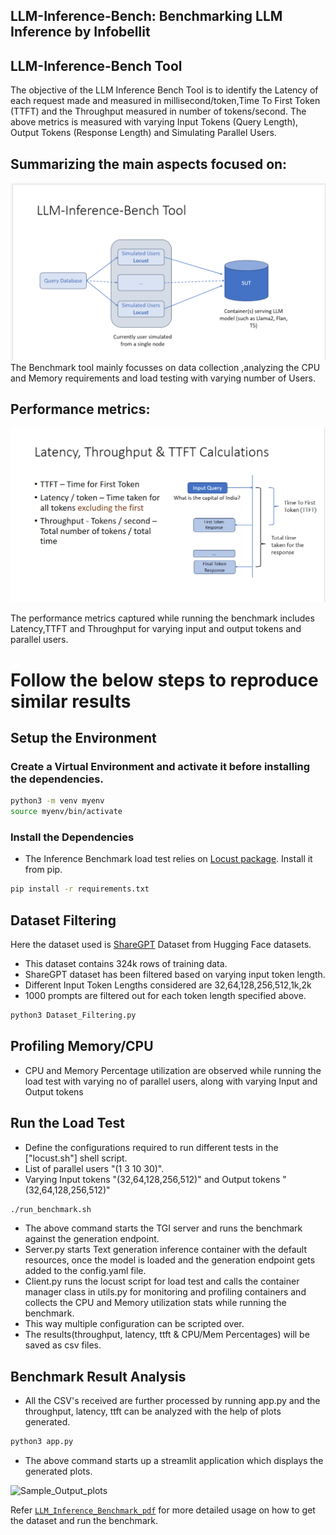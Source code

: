 ## LLM-Inference-Bench: Benchmarking LLM Inference by Infobellit

## LLM-Inference-Bench Tool

 The objective of the LLM Inference Bench Tool is to identify the Latency of each request made and measured in millisecond/token,Time To First Token (TTFT) and the Throughput measured in number of tokens/second. The above metrics is measured with varying Input Tokens (Query Length), Output Tokens (Response Length) and Simulating Parallel Users.

## Summarizing the main aspects focused on:


![Img](Assets/LLM_Inference_Bench_Tool.png)
The Benchmark tool mainly focusses on data collection ,analyzing the CPU and Memory requirements and load testing with varying number of Users.
## Performance metrics:

![Img](Assets/Parameters.png)

The performance metrics captured while running the benchmark includes Latency,TTFT and Throughput for varying input and output tokens and parallel users. 
# Follow the below steps to reproduce similar results

## Setup the Environment

### Create a Virtual Environment and activate it before installing the dependencies.
```bash
python3 -m venv myenv
source myenv/bin/activate
```

### Install the Dependencies
* The Inference Benchmark load test relies on [Locust package](https://locust.io/). Install it from pip.

```bash
pip install -r requirements.txt
```

## Dataset Filtering

Here the dataset used is [ShareGPT](https://huggingface.co/datasets/pvduy/sharegpt_alpaca_oa_vicuna_format/viewer/default/train?p=1) Dataset from Hugging Face datasets.
* This dataset contains 324k rows of training data.
* ShareGPT dataset has been filtered based on varying input token length.
* Different Input Token Lengths considered are 32,64,128,256,512,1k,2k
* 1000 prompts are filtered out for each token length specified above.

```bash
python3 Dataset_Filtering.py
```
## Profiling Memory/CPU

* CPU and Memory Percentage utilization are observed while running the load test with varying no of parallel users, along with varying Input and Output tokens

## Run the Load Test

* Define the configurations required to run different tests in the ["locust.sh"] shell script.
* List of parallel users "(1 3 10 30)".
* Varying Input tokens "(32,64,128,256,512)" and Output tokens "(32,64,128,256,512)"

```bash
./run_benchmark.sh
```
* The above command starts the TGI server and runs the benchmark against the generation endpoint.
* Server.py starts Text generation inference container with the default resources, once the model is loaded and the generation endpoint gets added to the config.yaml file.
* Client.py runs the locust script for load test and calls the container manager class in utils.py for monitoring and profiling containers and collects the CPU and Memory utilization stats while running the benchmark. 
* This way multiple configuration can be scripted over.
* The results(throughput, latency, ttft & CPU/Mem Percentages) will be saved as csv files.

## Benchmark Result Analysis

* All the CSV's received are further processed by running app.py and the throughput, latency, ttft can be analyzed with the help of plots generated.

```bash
python3 app.py
```

* The above command starts up a streamlit application which displays the generated plots.

![Sample_Output_plots](https://github.com/Infobellit-Solutions-Pvt-Ltd/LLM-Inference-Benchmark/assets/154504188/5ff09150-f419-4963-ac15-b03a0e61c554)



Refer [`LLM_Inference_Benchmark_pdf`](Inference-Benchmark-tool-public.pdf) for more detailed usage on how to get the dataset and run the benchmark.
